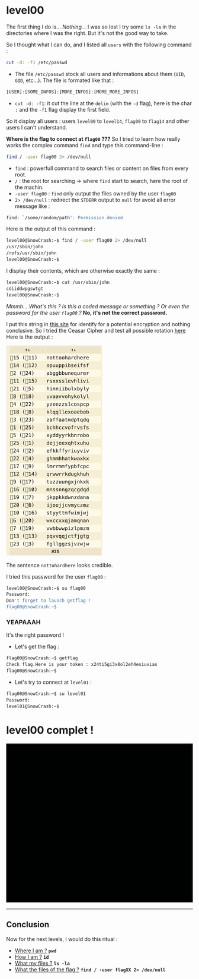 # level00

The first thing I do is... _Nothing..._
I was so lost I try some `ls -la` in the directories where I was the right. But it's not the good way to take.

So I thought what I can do, and I listed all `users` with the following command :
```sh
cut -d: -f1 /etc/passwd
```
- The file `/etc/passwd` stock all users and informations about them (`UID`, `GID`, etc...). The file is formated like that :
```sh
[USER]:[SOME_INFOS]:[MORE_INFOS]:[MORE_MORE_INFOS]
```
- `cut -d: -f1`: it cut the line at the `delim` (with the `-d` flag), here is the char `:` and the `-f1` flag display the first field.

So it display all users : users `level00` to `level14`, `flag00` to `flag14` and other users I can't understand.

**Where is the flag to connect at `flag00` ???**
So I tried to learn how really works the complex command `find` and type this command-line :
```sh
find / -user flag00 2> /dev/null
```
- `find` : powerfull command to search files or content on files from every root.
- `/` : the root for searching -> where `find` start to search, here the root of the machin.
- `-user flag00` : `find` only output the files owned by the user `flag00`
- `2> /dev/null` : redirect the `STDERR` output to `null` for avoid all error message like :
```sh
find: `/some/random/path': Permission denied
```

Here is the output of this command :
```sh
level00@SnowCrash:~$ find / -user flag00 2> /dev/null
/usr/sbin/john
/rofs/usr/sbin/john
level00@SnowCrash:~$
```
I display their contents, which are otherwise exactly the same :
```sh
level00@SnowCrash:~$ cat /usr/sbin/john
cdiiddwpgswtgt
level00@SnowCrash:~$
```
_Mmmh... What's this ? Is this a coded message or something ? Or even the password for the user `flag00` ?_
**No, it's not the correct password.**

I put this string in [this site](https://www.dcode.fr/identification-chiffrement) for identify for a potential encryption and nothing conclusive.
So I tried the Ceasar Cipher and test all possible rotation [here](https://www.dcode.fr/chiffre-cesar)
Here is the output :

![Trying decoding cdiiddwpgswtgt](../../assets/level00/cdiiddwpgswtgt.png "cdiiddwpgswtgt")

The sentence `nottohardhere` looks credible.

I tried this password for the user `flag00` :
```sh
level00@SnowCrash:~$ su flag00
Password:
Don't forget to launch getflag !
flag00@SnowCrash:~$
```

### YEAPAAAH
It's the right password !

- Let's get the flag :
```sh
flag00@SnowCrash:~$ getflag
Check flag.Here is your token : x24ti5gi3x0ol2eh4esiuxias
flag00@SnowCrash:~$
```

- Let's try to connect at `level01` :
```sh
flag00@SnowCrash:~$ su level01
Password:
level01@SnowCrash:~$
```
# level00 complet !
![YEAH](../../assets/yeah.gif)

---

## Conclusion
Now for the next levels, I would do this ritual :
- <u>Where I am ?</u> **`pwd`**
- <u>How I am ?</u> **`id`**
- <u>What my files ?</u> **`ls -la`**
- <u>What the files of the flag ?</u> **`find / -user flagXX 2> /dev/null`**
